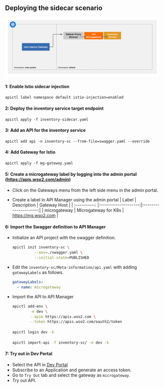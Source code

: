 ## Deploying the sidecar scenario

![Alt text](sidecar.png?raw=true "Sidecar Approach")

#### 1: Enable Istio sidecar injection

    apictl label namespace default istio-injection=enabled 

#### 2: Deploy the inventory service target endpoint

    apictl apply -f inventory-sidecar.yaml

#### 3: Add an API for the inventory service

    apictl add api -n inventory-sc --from-file=swagger.yaml --override

#### 4: Add Gateway for Istio

    apictl apply -f mg-gateway.yaml 

#### 5: Create a microgateway label by logging into the admin portal (https://apis.wso2.com/admin)

- Click on the Gateways menu from the left side menu in the admin portal.

- Create a label in API Manager using the admin portal
    |  Label       | Description          |   Gateway Host        |
    | :----------: |:--------------------:|:---------------------:|
    | microgateway | Microgateway for K8s | https://mg.wso2.com   |


#### 6: Import the Swagger definition to API Manager

- Initialize an API project with the swagger definition.

    ```sh
    apictl init inventory-sc \
              --oas=./swagger.yaml \
              --initial-state=PUBLISHED
    ```

- Edit the `inventory-sc/Meta-information/api.yaml` with adding `gatewayLabels` as follows.
    ```yaml
    gatewayLabels:
      - name: microgateway
    ```

- Import the API to API Manager
    ```sh
    apictl add-env \
            -e dev \
            --apim https://apis.wso2.com \
            --token https://apis.wso2.com/oauth2/token

    apictl login dev -k
  
    apictl import-api -f inventory-sc/ -e dev -k 
    ```

#### 7: Try out in Dev Portal

- Select the API in [Dev Portal](https://apis.wso2.com/devportal/apis)
- Subscribe to an Application and generate an access token.
- Go to `Try Out` tab and select the gateway as `microgateway`.
- Try out API.
